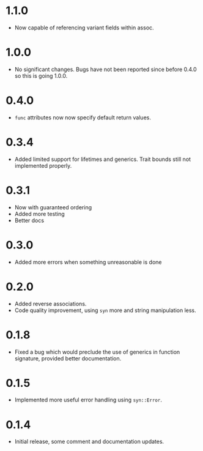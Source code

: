 # 1.1.0

- Now capable of referencing variant fields within assoc.

# 1.0.0

- No significant changes. Bugs have not been reported since before 0.4.0 so this is going 1.0.0.

# 0.4.0
- `func` attributes now now specify default return values.

# 0.3.4
- Added limited support for lifetimes and generics. Trait bounds still not implemented properly.

# 0.3.1
- Now with guaranteed ordering 
- Added more testing 
- Better docs 

# 0.3.0
- Added more errors when something unreasonable is done

# 0.2.0
- Added reverse associations.
- Code quality improvement, using `syn` more and string manipulation less.

# 0.1.8
- Fixed a bug which would preclude the use of generics in function signature, provided better documentation.

# 0.1.5
- Implemented more useful error handling using `syn::Error`.

# 0.1.4
- Initial release, some comment and documentation updates.